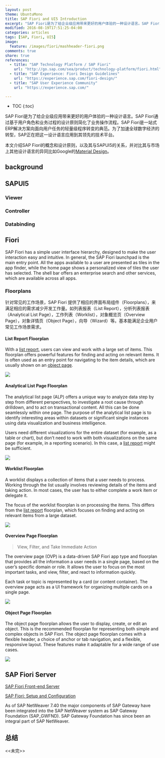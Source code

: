 ```yaml
---
layout: post
theme: UbuntuMono
title: SAP Fiori and UI5 Introduction
excerpt: "SAP Fiori是为了给企业级应用带来更好的用户体验的一种设计语言。SAP Fiori通过基于用户角色和业务过程的设计原则简化了业务操作流程。SAP Fiori是一站式ERP解决方案向面向用户任务的轻量级程序转变的典范。为了加速全球数字经济的转型，SAP正在把这一设计语言应用到其领先的技术平台。本文介绍SAP Fiori的概念和设计原则，以及其与SAP UI5的关系，并对比其与市场上其他设计语言的异同比如Google的Material Design"
modified: 2016-08-19T17:51:25-04:00
categories: articles
tags: [SAP, Fiori, UI5]
image:
  feature: /images/fiori/mashheader-fiori.png
comments: true
share: true
references:
  - title: "SAP Technology Platform / SAP Fiori"
    url: "http://go.sap.com/sea/product/technology-platform/fiori.html"
  - title: "SAP Experience: Fiori Design Guidelines"
    url: "https://experience.sap.com/fiori-design/"
  - title: "SAP User Experience Community"
    url: "https://experience.sap.com/"

---
```


* TOC
{:toc}

SAP Fiori是为了给企业级应用带来更好的用户体验的一种设计语言。SAP Fiori通过基于用户角色和业务过程的设计原则简化了业务操作流程。SAP Fiori是一站式ERP解决方案向面向用户任务的轻量级程序转变的典范。为了加速全球数字经济的转型，SAP正在把这一设计语言应用到其领先的技术平台。

本文介绍SAP Fiori的概念和设计原则，以及其与SAPUI5的关系，并对比其与市场上其他设计语言的异同比如Google的[Material Design](https://material.google.com/)。

## background

## SAPUI5

### Viewer

### Controller

### Databinding

## Fiori

SAP Fiori has a simple user interface hierarchy, designed to make the user interaction easy and intuitive. In general, the SAP Fiori launchpad is the main entry point. All the apps available to a user are presented as tiles in the app finder, while the home page shows a personalized view of tiles the user has selected. The shell bar offers an enterprise search and other services, which are available across all apps.

### Floorplans

针对常见的工作场景，SAP Fiori 提供了相应的界面布局组件（Floorplans），来满足相应的需求减少开发工作量。如列表报表（List Report），分析列表报表（Analytical List Page），工作列表（Worklist），对象概览页（Overview Page），对象详情页（Object Page），向导（Wizard）等。基本能满足企业用户常见工作场景需求。

#### List Report Floorplan

With a [list report][list-report-floorplan], users can view and work with a large set of items. This floorplan offers powerful features for finding and acting on relevant items. It is often used as an entry point for navigating to the item details, which are usually shown on an [object page][object-page-floorplan].

![](https://experience.sap.com/fiori-design-web/wp-content/uploads/sites/5/2018/06/List_report_intro_new.jpg)

#### Analytical List Page Floorplan

The analytical list page (ALP) offers a unique way to analyze data step by step from different perspectives, to investigate a root cause through drilldown, and to act on transactional content. All this can be done seamlessly within one page. The purpose of the analytical list page is to identify interesting areas within datasets or significant single instances using data visualization and business intelligence.

Users need different visualizations for the entire dataset (for example, as a table or chart), but don’t need to work with both visualizations on the same page (for example, in a reporting scenario). In this case, a [list report][list-report-floorplan] might be sufficient.

![](https://experience.sap.com/fiori-design-web/wp-content/uploads/sites/5/2018/06/ALP_HybridView_VFB-1100x763.jpg)

#### Worklist Floorplan

A worklist displays a collection of items that a user needs to process. Working through the list usually involves reviewing details of the items and taking action. In most cases, the user has to either complete a work item or delegate it.

The focus of the worklist floorplan is on processing the items. This differs from the [list report][list-report-floorplan] floorplan, which focuses on finding and acting on relevant items from a large dataset.

![](https://experience.sap.com/fiori-design-web/wp-content/uploads/sites/5/2017/08/tabs_-_l-1100x742.png)

#### Overview Page Floorplan

> View, Filter, and Take Immediate Action

The overview page (OVP) is a data-driven SAP Fiori app type and floorplan that provides all the information a user needs in a single page, based on the user’s specific domain or role. It allows the user to focus on the most important tasks, and view, filter, and react to information quickly.

Each task or topic is represented by a card (or content container). The overview page acts as a UI framework for organizing multiple cards on a single page.

![](https://experience.sap.com/fiori-design-web/wp-content/uploads/sites/5/2017/11/ovp_intro_FCL_1.52-1100x619.png)

#### Object Page Floorplan

The object page floorplan allows the user to display, create, or edit an object. This is the recommended floorplan for representing both simple and complex objects in SAP Fiori. The object page floorplan comes with a flexible header, a choice of anchor or tab navigation, and a flexible, responsive layout. These features make it adaptable for a wide range of use cases.

![](https://experience.sap.com/fiori-design-web/wp-content/uploads/sites/5/2018/06/objectPageSizeL.png)

## SAP Fiori Server

[SAP Fiori Front-end Server](https://wiki.scn.sap.com/wiki/display/Fiori/SAP+Fiori+Front-end+Server)

[SAP Fiori: Setup and Configuration](https://help.sap.com/viewer/41806333969841ff93e4b365f4233ce6/FES5.0.00/en-US/270dd0bc79044592ab22545227f2435b.html)

As of SAP NetWeaver 7.40 the major components of SAP Gateway have been integrated into the SAP NetWeaver system as SAP Gateway Foundation (SAP_GWFND). SAP Gateway Foundation has since been an integral part of SAP NetWeaver.

## 总结

&lt;&lt;未完&gt;&gt;

[list-report-floorplan]:https://experience.sap.com/fiori-design-web/list-report-floorplan-sap-fiori-element/
[object-page-floorplan]:https://experience.sap.com/fiori-design-web/object-page/